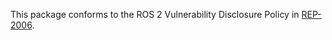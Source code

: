 This package conforms to the ROS 2 Vulnerability Disclosure Policy in [REP-2006](https://www.ros.org/reps/rep-2006.html).